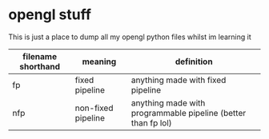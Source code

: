# opengl stuff

This is just a place to dump all my opengl python files whilst im learning it

| filename shorthand | meaning               | definition                                                    |
| ------------------ | --------------------- | ------------------------------------------------------------- |
| fp                 | fixed pipeline        | anything made with fixed pipeline                             |
| nfp                | non-fixed pipeline    | anything made with programmable pipeline (better than fp lol) |
